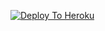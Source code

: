 
[![Deploy To Heroku](https://www.herokucdn.com/deploy/button.svg)](https://heroku.com/deploy?template=https://github.com/lordali6677/hacks/)
